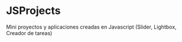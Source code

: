 # JSProjects
Mini proyectos y aplicaciones creadas en Javascript (Slider, Lightbox, Creador de tareas)
